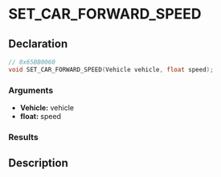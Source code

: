 # SET_CAR_FORWARD_SPEED

## Declaration
```cpp
// 0x65BB0060
void SET_CAR_FORWARD_SPEED(Vehicle vehicle, float speed);
```

### Arguments
- **Vehicle:** vehicle
- **float:** speed

### Results

## Description
